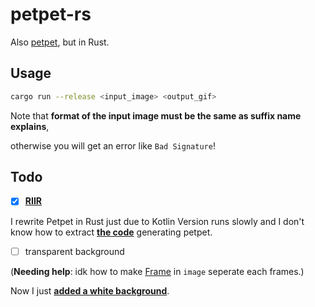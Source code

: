 # petpet-rs

Also [petpet](https://github.com/camprevail/pet-pet-gif/), but in Rust.

## Usage

```bash
cargo run --release <input_image> <output_gif>
```

Note that **format of the input image must be the same as suffix name explains**,

otherwise you will get an error like `Bad Signature`!

## Todo

- [x] **[RIIR](https://github.com/ansuz/RIIR)**

[kotlin_code]: https://github.com/poly000/BotPlugin/blob/master/src/main/kotlin/io/github/rosemoe/miraiPlugin/modules/PetPet.kt
[bad_solution]: https://github.com/poly000/petpet-rs/blob/f637cf3f147340692e1d0fdb9055739af7f1a3b2/src/lib.rs#L52

I rewrite Petpet in Rust just due to Kotlin Version runs slowly and
I don't know how to extract **[the code][kotlin_code]** generating petpet.

- [ ] transparent background 

(**Needing help**: idk how to make [Frame](https://docs.rs/image/0.23.14/image/struct.Frame.html) in `image` seperate each frames.)

Now I just **[added a white background][bad_solution]**.


